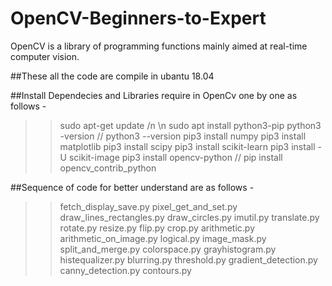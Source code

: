 # OpenCV-Beginners-to-Expert
OpenCV is a library of programming functions mainly aimed at real-time computer vision. 

##These all the code are compile in ubantu 18.04

##Install Dependecies and Libraries require in OpenCv one by one as follows -
>> sudo apt-get update  /n \n
>> sudo apt install python3-pip
>> python3 -version  // python3 --version
>> pip3 install numpy
>> pip3 install matplotlib
>> pip3 install scipy
>> pip3 install scikit-learn 
>> pip3 install -U scikit-image
>> pip3 install opencv-python // pip install opencv_contrib_python


##Sequence of code for better understand are as follows -
>> fetch_display_save.py
>> pixel_get_and_set.py
>> draw_lines_rectangles.py
>> draw_circles.py
>> imutil.py
>> translate.py
>> rotate.py
>> resize.py 
>> flip.py
>> crop.py
>> arithmetic.py
>> arithmetic_on_image.py
>> logical.py
>> image_mask.py
>> split_and_merge.py
>> colorspace.py
>> grayhistogram.py
>> histequalizer.py
>> blurring.py
>> threshold.py
>> gradient_detection.py
>> canny_detection.py
>> contours.py

